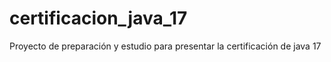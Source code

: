 # certificacion_java_17
Proyecto de preparación y estudio para presentar la certificación de java 17

